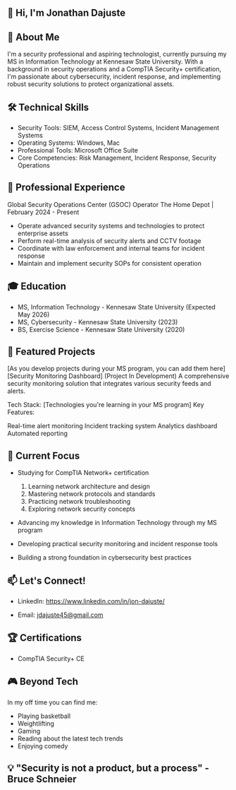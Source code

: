 ## 👋 Hi, I'm Jonathan Dajuste

## 🚀 About Me
I'm a security professional and aspiring technologist, currently pursuing my MS in Information Technology at Kennesaw State University. With a background in security operations and a CompTIA Security+ certification, I'm passionate about cybersecurity, incident response, and implementing robust security solutions to protect organizational assets.

## 🛠️ Technical Skills

* Security Tools: SIEM, Access Control Systems, Incident Management Systems
* Operating Systems: Windows, Mac
* Professional Tools: Microsoft Office Suite
* Core Competencies: Risk Management, Incident Response, Security Operations

## 💼 Professional Experience
Global Security Operations Center (GSOC) Operator
The Home Depot | February 2024 - Present

* Operate advanced security systems and technologies to protect enterprise assets
* Perform real-time analysis of security alerts and CCTV footage
* Coordinate with law enforcement and internal teams for incident response
* Maintain and implement security SOPs for consistent operation

## 🎓 Education

* MS, Information Technology - Kennesaw State University (Expected May 2026)
* MS, Cybersecurity - Kennesaw State University (2023)
* BS, Exercise Science - Kennesaw State University (2020)

## 🔭 Featured Projects
[As you develop projects during your MS program, you can add them here]
[Security Monitoring Dashboard]
(Project In Development)
A comprehensive security monitoring solution that integrates various security feeds and alerts.

Tech Stack: [Technologies you're learning in your MS program]
Key Features:

Real-time alert monitoring
Incident tracking system
Analytics dashboard
Automated reporting


## 🎯 Current Focus

* Studying for CompTIA Network+ certification
     1. Learning network architecture and design
     2. Mastering network protocols and standards
     3. Practicing network troubleshooting
     4. Exploring network security concepts
        
* Advancing my knowledge in Information Technology through my MS program
* Developing practical security monitoring and incident response tools
* Building a strong foundation in cybersecurity best practices

## 📫 Let's Connect!

* LinkedIn: https://www.linkedin.com/in/jon-dajuste/

* Email: jdajuste45@gmail.com

## 🏆 Certifications

* CompTIA Security+ CE

## 🎮 Beyond Tech
In my off time you can find me:

* Playing basketball
* Weightlifting
* Gaming
* Reading about the latest tech trends
* Enjoying comedy



## 💡 "Security is not a product, but a process" - Bruce Schneier

